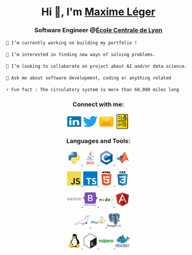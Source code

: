 <!---
Jayllho/Jayllho is a ✨ special ✨ repository because its `README.md` (this file) appears on your GitHub profile.
You can click the Preview link to take a look at your changes.
--->

<h1 align="center">Hi 👋, I'm <a href="https://www.linkedin.com/in/maxime-leger-592a971ba/?locale=en_US" target="_blank">Maxime Léger</a></h1>
<h3 align="center">Software Engineer @<a href="https://www.ec-lyon.fr" target="_blank">École Centrale de Lyon</a></h3>

    🔭 I’m currently working on building my portfolio !
    
    👀 I’m interested in finding new ways of solving problems.

    💞️ I’m looking to collaborate on project about AI and/or data science.

    💬 Ask me about software development, coding or anything related
    
    ⚡ Fun fact : The circulatory system is more than 60,000 miles long

<!---
🌱 I’m currently learning Japanese.
--->


<h3 align="center">Connect with me:</h3>
<div align="center">
  <a href="https://www.linkedin.com/in/maxime-leger-592a971ba/?locale=en_US" target="_blank"><img align="center" src="svg_icons/linkedin-original.svg" alt="linkedin_maxime_leger" height="30" width="40" /></a>
  <a href="https://twitter.com/LgerMaxime5" target="_blank"><img align="center" src="svg_icons/twitter-original.svg" height="30" width="40" /></a>
  <a href="mailto: maximeleger2009@live.fr" target="_blank"><img align="center" src="svg_icons/email.svg" alt="email_maxime_leger" height="40" width="40" /></a>
  <a href="https://maxime-leger.github.io/CV/CV_eng.pdf" target="_blank"><img align="center" src="svg_icons/curriculum-resume.svg" alt="curriculum_vitae_maxime_leger" height="40" width="40" /></a>
</div>

<h3 align="center">Languages and Tools:</h3>
<div align="center"> 
  <!--   Code -->
  <a href="https://www.python.org" target="_blank"> <img src="svg_icons/python-original.svg" alt="python" width="40" height="40"/> </a> 
  <a href="https://www.java.com" target="_blank"> <img src="svg_icons/java-original-wordmark.svg" alt="java" width="40" height="40"/> </a> 
  <a href="https://www.cprogramming.com/" target="_blank"> <img src="svg_icons/c-original.svg" alt="C" width="40" height="40"/> </a> 
  <a href="https://mathworks.com" target="_blank"> <img src="svg_icons/matlab-original.svg" alt="matlab" width="40" height="40"/> </a> 
  
  
  
  <!-- Frontend -->
  <a href="https://developer.mozilla.org/en-US/docs/Web/JavaScript" target="_blank"> <img src="svg_icons/javascript-original.svg" alt="javascript" width="40" height="40"/> </a>
  <a href="https://www.typescriptlang.org/" target="_blank"> <img src="svg_icons/typescript-original.svg" alt="typescript" width="40" height="40"/> </a> 
  <a href="https://www.w3.org/html/" target="_blank"> <img src="svg_icons/html5-original-wordmark.svg" alt="html5" width="40" height="40"/> </a>
  <a href="https://www.w3schools.com/css/" target="_blank"> <img src="svg_icons/css3-original-wordmark.svg" alt="css3" width="40" height="40"/> </a>
  
   
  
  <!-- Frameworks -->
  <a href="https://expressjs.com" target="_blank"> <img src="svg_icons/express-original-wordmark.svg" alt="express" width="40" height="40"/> </a>
  <a href="https://getbootstrap.com" target="_blank"> <img src="svg_icons/bootstrap-plain-wordmark.svg" alt="bootstrap" width="40" height="40"/> </a>
  <a href="https://nodejs.org" target="_blank"> <img src="svg_icons/nodejs-original-wordmark.svg" alt="nodejs" width="40" height="40"/> </a> 
  <a href="https://angular.io" target="_blank">  <img src="svg_icons/angularjs-original.svg" alt="angular" width="40" height="40"/> </a> 
  
   
  <!-- Databases -->
  <a href="https://mariadb.org/" target="_blank"> <img src="svg_icons/mariadb-icon.svg" alt="mariadb" width="40" height="40"/> </a>
  <a href="https://www.mysql.com/" target="_blank"> <img src="svg_icons/mysql-original-wordmark.svg" alt="mysql" width="40" height="40"/> </a>
  <a href="https://www.postgresql.org" target="_blank"> <img src="svg_icons/postgresql-original-wordmark.svg" alt="postgresql" width="40" height="40"/> </a> 
  
  <!--   Dev tools -->
  <a href="https://www.linux.org/" target="_blank"> <img src="svg_icons/linux-original.svg" alt="linux" width="40" height="40"/> </a>
  <a href="https://www.gnu.org/software/bash/" target="_blank"> <img src="svg_icons/gnu_bash-icon.svg" alt="bash" width="40" height="40"/> </a>
  <a href="https://www.nginx.com" target="_blank"> <img src="svg_icons/nginx-original.svg" alt="nginx" width="40" height="40"/> </a> 
  <a href="https://www.docker.com/" target="_blank"> <img src="svg_icons/docker-original-wordmark.svg" alt="docker" width="40" height="40"/> </a> 
 </div>
